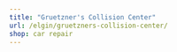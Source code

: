 ```yaml
---
title: "Gruetzner's Collision Center"
url: /elgin/gruetzners-collision-center/
shop: car repair
---
```

